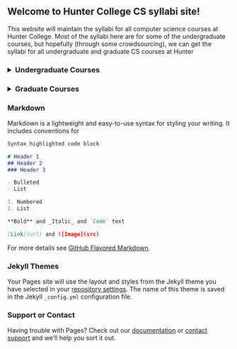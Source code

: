 ## Welcome to Hunter College CS syllabi site!

This website will maintain the syllabi for all computer science courses at Hunter College. Most of the syllabi here are for some of the undergraduate courses, but hopefully (through some crowdsourcing), we can get the syllabi for all undergraduate and graduate CS courses at Hunter

<h3>
  <details>
  <summary>Undergraduate Courses</summary>
    <ul>
      <li>[Link](CSCI 127: Introduction to Computer Science)</li>
      <li>CSCI 135: Software Analysis & Design I</li>
      <li>CSCI 150: Discrete Structures</li>
      <li>CSCI 160: Computer Architecture I</li>
      <li>CSCI 235: Software Analysis & Design II</li>
      <li>CSCI 260: Computer Architecture II</li>
      <li>CSCI 265: Computer Theory I</li>
      <li>CSCI 335: Software Analysis & Design III</li>
      <li>CSCI 340: Operating Systems</li>
      <li>CSCI 365: Computer Architecture III</li>
      <li>CSCI 350: Artificial Intelligence</li>
      <li>CSCI 353: Machine Learning</li>
    </ul>
  </details>
</h3>

<h3>
  <details>
  <summary>Graduate Courses</summary>
  <br>
  This is how you dropdown.
  </details>
</h3>

### Markdown

Markdown is a lightweight and easy-to-use syntax for styling your writing. It includes conventions for

```markdown
Syntax highlighted code block

# Header 1
## Header 2
### Header 3

- Bulleted
- List

1. Numbered
2. List

**Bold** and _Italic_ and `Code` text

[Link](url) and ![Image](src)
```

For more details see [GitHub Flavored Markdown](https://guides.github.com/features/mastering-markdown/).

### Jekyll Themes

Your Pages site will use the layout and styles from the Jekyll theme you have selected in your [repository settings](https://github.com/RichAguil/HunterCS_CourseSyllabi/settings). The name of this theme is saved in the Jekyll `_config.yml` configuration file.

### Support or Contact

Having trouble with Pages? Check out our [documentation](https://help.github.com/categories/github-pages-basics/) or [contact support](https://github.com/contact) and we’ll help you sort it out.
